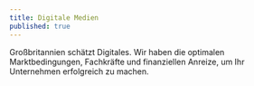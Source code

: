 ```yaml
---
title: Digitale Medien
published: true
---
```


Großbritannien schätzt Digitales. Wir haben die optimalen Marktbedingungen, Fachkräfte und finanziellen Anreize, um Ihr Unternehmen erfolgreich zu machen.
